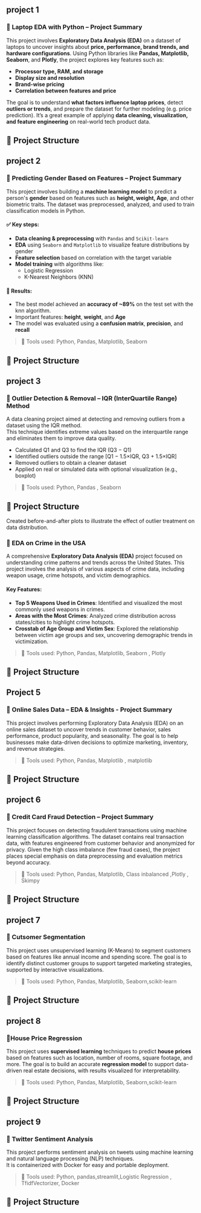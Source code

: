 ##  project 1

### 🧠 **Laptop EDA with Python – Project Summary**

This project involves **Exploratory Data Analysis (EDA)** on a dataset of laptops to uncover insights about **price, performance, brand trends, and hardware configurations**. Using Python libraries like **Pandas, Matplotlib, Seaborn**, and **Plotly**, the project explores key features such as:

- **Processor type, RAM, and storage**
- **Display size and resolution**
- **Brand-wise pricing**
- **Correlation between features and price**

The goal is to understand **what factors influence laptop prices**, detect **outliers or trends**, and prepare the dataset for further modeling (e.g. price prediction). It’s a great example of applying **data cleaning, visualization, and feature engineering** on real-world tech product data.

## 📁 Project Structure

## project 2

### 🧠 **Predicting Gender Based on Features – Project Summary**

This project involves building a **machine learning model** to predict a person's **gender** based on features such as **height, weight, Age**, and other biometric traits. The dataset was preprocessed, analyzed, and used to train classification models in Python.

#### ✅ Key steps:
- **Data cleaning & preprocessing** with `Pandas` and `Scikit-learn`
- **EDA** using `Seaborn` and `Matplotlib` to visualize feature distributions by gender
- **Feature selection** based on correlation with the target variable
- **Model training** with algorithms like:
  - Logistic Regression
  - K-Nearest Neighbors (KNN)
  
#### 🎯 Results:
- The best model achieved an **accuracy of ~89%** on the test set with the knn algorithm.
- Important features: **height**, **weight**, and **Age**
- The model was evaluated using a **confusion matrix**, **precision**, and **recall**

> 🔧 Tools used: Python, Pandas, Matplotlib, Seaborn 
## 📁 Project Structure

## project 3
### 🧠 Outlier Detection & Removal – IQR (InterQuartile Range) Method

A data cleaning project aimed at detecting and removing outliers from a dataset using the IQR method.  
This technique identifies extreme values based on the interquartile range and eliminates them to improve data quality.

- Calculated Q1 and Q3 to find the IQR (Q3 − Q1)
- Identified outliers outside the range \[Q1 − 1.5×IQR, Q3 + 1.5×IQR\]
- Removed outliers to obtain a cleaner dataset
- Applied on real or simulated data with optional visualization (e.g., boxplot)

> 🔧 Tools used: Python, Pandas , Seaborn 

## 📁 Project Structure

  Created before-and-after plots to illustrate the effect of outlier treatment on data distribution.

### 🧠 EDA on Crime in the USA

A comprehensive **Exploratory Data Analysis (EDA)** project focused on understanding crime patterns and trends across the United States. This project involves the analysis of various aspects of crime data, including weapon usage, crime hotspots, and victim demographics.

#### Key Features:
- **Top 5 Weapons Used in Crimes**: Identified and visualized the most commonly used weapons in crimes.
- **Areas with the Most Crimes**: Analyzed crime distribution across states/cities to highlight crime hotspots.
- **Crosstab of Age Group and Victim Sex**: Explored the relationship between victim age groups and sex, uncovering demographic trends in victimization.

> 🔧 Tools used: Python, Pandas, Matplotlib, Seaborn , Plotly

## 📁 Project Structure
  ## Project 5

### 🧠 Online Sales Data – EDA & Insights  - Project Summary

This project involves performing Exploratory Data Analysis (EDA) on an online sales dataset to uncover trends in customer behavior, sales performance, product popularity, and seasonality. The goal is to help businesses make data-driven decisions to optimize marketing, inventory, and revenue strategies.
> 🔧 Tools used: Python, Pandas, Matplotlib  , matplotlib
## 📁 Project Structure
## project 6

### 🧠 Credit Card Fraud Detection – Project Summary

This project focuses on detecting fraudulent transactions using machine learning classification algorithms. The dataset contains real transaction data, with features engineered from customer behavior and anonymized for privacy. Given the high class imbalance (few fraud cases), the project places special emphasis on data preprocessing and evaluation metrics beyond accuracy.

> 🔧 Tools used: Python, Pandas, Matplotlib, Class inbalanced ,Plotly , Skimpy
## 📁 Project Structure
## project 7 

### 🧠 Cutsomer Segmentation

This project uses unsupervised learning (K-Means) to segment customers based on features like
annual income and spending score. The goal is to identify distinct customer groups to support
targeted marketing strategies, supported by interactive visualizations.

> 🔧 Tools used: Python, Pandas, Matplotlib, Seaborn,scikit-learn
## 📁 Project Structure
## project 8
### 🧠House Price Regression

This project uses **supervised learning** techniques to predict **house prices** based on features such as location, number of rooms, square footage, and more. The goal is to build an accurate **regression model** to support data-driven real estate decisions, with results visualized for interpretability.

> 🔧 Tools used: Python, Pandas, Matplotlib, Seaborn,scikit-learn
## 📁 Project Structure

## project 9
### 🧠 Twitter Sentiment Analysis

This project performs sentiment analysis on tweets using machine learning and natural language processing (NLP) techniques.  
It is containerized with Docker for easy and portable deployment.

> 🔧 Tools used: Python, pandas,streamlit,Logistic Regression , TfidfVectorizer, Docker

## 📁 Project Structure



